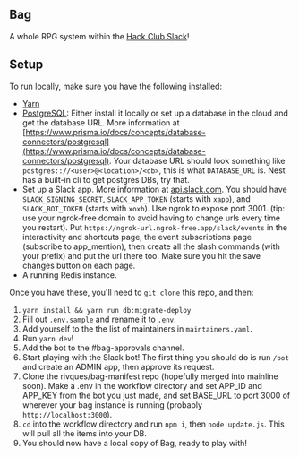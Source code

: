 ## Bag

A whole RPG system within the [Hack Club Slack](https://hackclub.com/slack)!

## Setup

To run locally, make sure you have the following installed:

- [Yarn](https://yarnpkg.com)
- [PostgreSQL](https://www.postgresql.org/): Either install it locally or set up a database in the cloud and get the database URL. More information at [https://www.prisma.io/docs/concepts/database-connectors/postgresql](https://www.prisma.io/docs/concepts/database-connectors/postgresql). Your database URL should look something like `postgres:://<user>@<location>/<db>`, this is what `DATABASE_URL` is. Nest has a built-in cli to get postgres DBs, try that.
- Set up a Slack app. More information at [api.slack.com](https://api.slack.com). You should have `SLACK_SIGNING_SECRET`, `SLACK_APP_TOKEN` (starts with `xapp`), and `SLACK_BOT_TOKEN` (starts with `xoxb`). Use ngrok to expose port 3001. (tip: use your ngrok-free domain to avoid having to change urls every time you restart). Put `https://ngrok-url.ngrok-free.app/slack/events` in the interactivity and shortcuts page, the event subscriptions page (subscribe to app_mention), then create all the slash commands (with your prefix) and put the url there too. Make sure you hit the save changes button on each page.
- A running Redis instance.

Once you have these, you'll need to `git clone` this repo, and then:

1. `yarn install && yarn run db:migrate-deploy`
2. Fill out `.env.sample` and rename it to `.env`.
3. Add yourself to the the list of maintainers in `maintainers.yaml`.
4. Run `yarn dev`!
5. Add the bot to the #bag-approvals channel.
6. Start playing with the Slack bot! The first thing you should do is run `/bot` and create an ADMIN app, then approve its request.
7. Clone the rivques/bag-manifest repo (hopefully merged into mainline soon). Make a .env in the workflow directory and set APP_ID and APP_KEY from the bot you just made, and set BASE_URL to port 3000 of wherever your bag instance is running (probably `http://localhost:3000`).
8. `cd` into the workflow directory and run `npm i`, then `node update.js`. This will pull all the items into your DB.
9. You should now have a local copy of Bag, ready to play with!